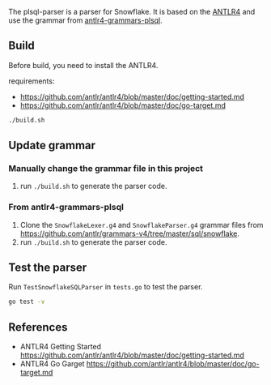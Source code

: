 The plsql-parser is a parser for Snowflake. It is based on the [ANTLR4](https://github.com/antlr/antlr4) and use the grammar from [antlr4-grammars-plsql](https://github.com/antlr/grammars-v4/tree/master/sql/snowflake).

## Build

Before build, you need to install the ANTLR4.

requirements:
- https://github.com/antlr/antlr4/blob/master/doc/getting-started.md
- https://github.com/antlr/antlr4/blob/master/doc/go-target.md

```bash
./build.sh
```

## Update grammar

### Manually change the grammar file in this project

1. run `./build.sh` to generate the parser code.

### From antlr4-grammars-plsql

1. Clone the `SnowflakeLexer.g4` and `SnowflakeParser.g4` grammar files from https://github.com/antlr/grammars-v4/tree/master/sql/snowflake.
1. run `./build.sh` to generate the parser code.

## Test the parser

Run `TestSnowflakeSQLParser` in `tests.go` to test the parser.

```bash
go test -v
```

## References

- ANTLR4 Getting Started https://github.com/antlr/antlr4/blob/master/doc/getting-started.md
- ANTLR4 Go Garget https://github.com/antlr/antlr4/blob/master/doc/go-target.md